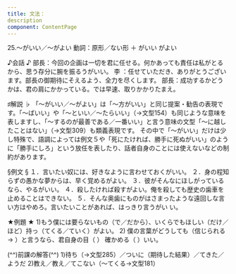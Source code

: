 ```yaml
---
title: 文法：
description
component: ContentPage
---
```



25.～がいい／～がよい
動詞：原形／ない形 ＋ がいい
                                          がよい

♪会話 ♪
部長：今回の企画は一切を君に任せる。何かあっても責任は私がとるから、思う存分に腕を振るうがいい。 李 ：任せていただき、ありがとうございます。部長の御期待にそえるよう、全力を尽くします。 
部長：成功するかどうかは、君の肩にかかっている。では早速、取りかかりたまえ。

♯解説 ♭
「～がいい／～がよい」は「～方がいい」と同じ提案・勧告の表現です。「～ばいい」や「～といい／～たらいい」（→文型154）も同じような意味を表しますし、「～するのが最善である／一番いい」と言う意味の文型「～に越したことはない」（→文型309）も類義表現です。 その中で「～がいい」だけは少し特殊で、語調によっては例文５や「死にたければ、勝手に死ぬがいい」のように「勝手にしろ」という放任を表したり、話者自身のことには使えないなどの制約があります。

§例文 §
１．言いたい奴には、好きなように言わせておくがいい。
２．身の程知らずの愚かな夢からは、早く覚めるがよい。
３．彼がそんなにほしがっているなら、やるがいい。
４．殺したければ殺すがよい。俺を殺しても歴史の歯車を止めることはできない。
５．そんな奥歯にものがはさまったような遠回しな言い方はやめろ。言いたいことがあれば、はっきり言うがい い。

★例題 ★
1)もう僕には要らないもの（で／だから）、いくらでもほしい（だけ／ほど）持っ（てくる／ていく）がよい。
2) 僕の言葉がどうしても（信じられる→ ）と言うなら、君自身の目（ ） 確かめる（ ）いい。      

(^^)前課の解答(^^)
1)待ち（→文型285）／ついに（期待した結果）／てきた／ようだ
2)教え／教え／てこない（～てくる→文型181）
